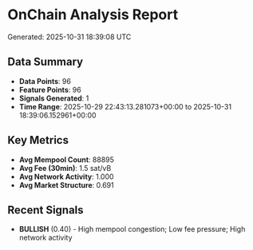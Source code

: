 # OnChain Analysis Report
Generated: 2025-10-31 18:39:08 UTC

## Data Summary
- **Data Points**: 96
- **Feature Points**: 96
- **Signals Generated**: 1
- **Time Range**: 2025-10-29 22:43:13.281073+00:00 to 2025-10-31 18:39:06.152961+00:00

## Key Metrics
- **Avg Mempool Count**: 88895
- **Avg Fee (30min)**: 1.5 sat/vB
- **Avg Network Activity**: 1.000
- **Avg Market Structure**: 0.691

## Recent Signals
- **BULLISH** (0.40) - High mempool congestion; Low fee pressure; High network activity
